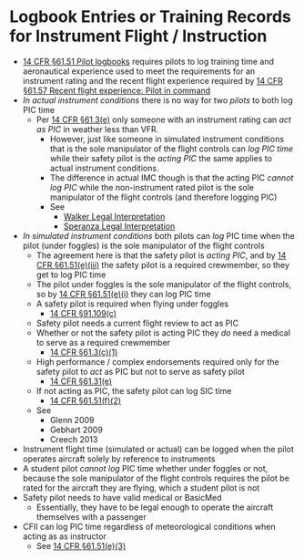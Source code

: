 # Logbook Entries or Training Records for Instrument Flight / Instruction

* [14 CFR &sect;61.51 Pilot logbooks](https://www.ecfr.gov/current/title-14/chapter-I/subchapter-D/part-61/subpart-A/section-61.51) requires pilots to log training time and aeronautical experience used to meet the requirements for an instrument rating and the recent flight experience required by [14 CFR &sect;61.57 Recent flight experience: Pilot in command](https://www.ecfr.gov/current/title-14/chapter-I/subchapter-D/part-61/subpart-A/section-61.57)
* *In actual instrument conditions* there is no way for two *pilots* to both log PIC time
  * Per [14 CFR &sect;61.3(e)](https://www.ecfr.gov/current/title-14/chapter-I/subchapter-D/part-61/subpart-A/section-61.3#p-61.3(e)) only someone with an instrument rating can *act as PIC* in weather less than VFR.
    * However, just like someone in simulated instrument conditions that is the sole manipulator of the flight controls can *log PIC time* while their safety pilot is the *acting PIC* the same applies to actual instrument conditions.
    * The difference in actual IMC though is that the acting PIC *cannot log PIC* while the non-instrument rated pilot is the sole manipulator of the flight controls (and therefore logging PIC)
    * See
      * [Walker Legal Interpretation](https://www.faa.gov/about/office_org/headquarters_offices/agc/practice_areas/regulations/interpretations/Data/interps/2011/Walker_2011_Legal_Interpretation.pdf)
      * [Speranza Legal Interpretation](https://www.faa.gov/about/office_org/headquarters_offices/agc/practice_areas/regulations/interpretations/Data/interps/2009/Speranza_2009_Legal_Interpretation.pdf)
* *In simulated instrument conditions* both pilots can *log* PIC time when the pilot (under foggles) is the sole manipulator of the flight controls
  * The agreement here is that the safety pilot is *acting PIC*, and by [14 CFR &sect;61.51(e)(iii)](https://www.ecfr.gov/current/title-14/part-61/section-61.51#p-61.51(e)(1)(iii)) the safety pilot is a required crewmember, so they get to log PIC time
  * The pilot under foggles is the sole manipulator of the flight controls, so by [14 CFR &sect;61.51(e)(i)](https://www.ecfr.gov/current/title-14/part-61/section-61.51#p-61.51(e)(1)(i)) they can log PIC time
  * A safety pilot is required when flying under foggles
    * [14 CFR &sect;91.109(c)](https://www.ecfr.gov/current/title-14/part-91/section-91.109#p-91.109(c))
  * Safety pilot needs a current flight review to act as PIC
  * Whether or not the safety pilot is acting PIC they _do_ need a medical to serve as a required crewmember
    * [14 CFR &sect;61.3(c)(1)](https://www.ecfr.gov/current/title-14/part-61/section-61.3#p-61.3(c)(1))
  * High performance / complex endorsements required only for the safety pilot to _act_ as PIC but not to serve as safety pilot
    * [14 CFR &sect;61.31(e)](https://www.ecfr.gov/current/title-14/part-61/section-61.31#p-61.31(e))
  * If not acting as PIC, the safety pilot can log SIC time
    * [14 CFR &sect;61.51(f)(2)](https://www.ecfr.gov/current/title-14/part-61/section-61.51#p-61.51(f)(2))
  * See
    * Glenn 2009
    * Gebhart 2009
    * Creech 2013
* Instrument flight time (simulated or actual) can be logged when the pilot operates aircraft solely by reference to instruments
* A student pilot *cannot log* PIC time whether under foggles or not, because the sole manipulator of the flight controls requires the pilot be rated for the aircraft they are flying, which a student pilot is not
* Safety pilot needs to have valid medical or BasicMed
  * Essentially, they have to be legal enough to operate the aircraft themselves with a passenger
* CFII can log PIC time regardless of meteorological conditions when acting as as instructor
  * See [14 CFR &sect;61.51(e)(3)](https://www.ecfr.gov/current/title-14/chapter-I/subchapter-D/part-61/subpart-A/section-61.51#p-61.51(e)(3))

